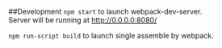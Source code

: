 ##Development
`npm start` to launch webpack-dev-server.  
Server will be running at http://0.0.0.0:8080/

`npm run-script build` to launch single assemble by webpack.

